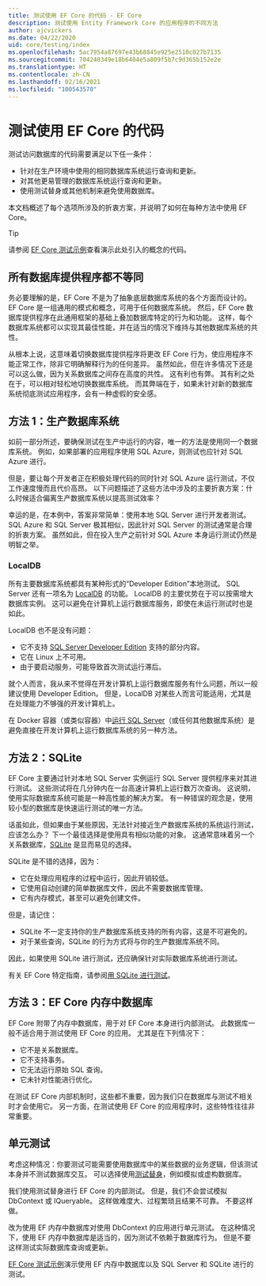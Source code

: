 ```yaml
---
title: 测试使用 EF Core 的代码 - EF Core
description: 测试使用 Entity Framework Core 的应用程序的不同方法
author: ajcvickers
ms.date: 04/22/2020
uid: core/testing/index
ms.openlocfilehash: 5ac7954a87697e43b68845e925e2510c027b7135
ms.sourcegitcommit: 704240349e18b6404e5a809f5b7c9d365b152e2e
ms.translationtype: HT
ms.contentlocale: zh-CN
ms.lasthandoff: 02/16/2021
ms.locfileid: "100543570"
---
```

# <a name="testing-code-that-uses-ef-core"></a>测试使用 EF Core 的代码

测试访问数据库的代码需要满足以下任一条件：

* 针对在生产环境中使用的相同数据库系统运行查询和更新。
* 对其他更易管理的数据库系统运行查询和更新。
* 使用测试替身或其他机制来避免使用数据库。

本文档概述了每个选项所涉及的折衷方案，并说明了如何在每种方法中使用 EF Core。

> [!TIP]
> 请参阅 [EF Core 测试示例](xref:core/testing/testing-sample)查看演示此处引入的概念的代码。

## <a name="all-database-providers-are-not-equal"></a>所有数据库提供程序都不等同

务必要理解的是，EF Core 不是为了抽象底层数据库系统的各个方面而设计的。
EF Core 是一组通用的模式和概念，可用于任何数据库系统。
然后，EF Core 数据库提供程序在此通用框架的基础上叠加数据库特定的行为和功能。
这样，每个数据库系统都可以实现其最佳性能，并在适当的情况下维持与其他数据库系统的共性。

从根本上说，这意味着切换数据库提供程序将更改 EF Core 行为，使应用程序不能正常工作，除非它明确解释行为的任何差异。
虽然如此，但在许多情况下还是可以这么做，因为关系数据库之间存在高度的共性。
这有利也有弊。
其有利之处在于，可以相对轻松地切换数据库系统。
而其弊端在于，如果未针对新的数据库系统彻底测试应用程序，会有一种虚假的安全感。

## <a name="approach-1-production-database-system"></a>方法 1：生产数据库系统

如前一部分所述，要确保测试在生产中运行的内容，唯一的方法是使用同一个数据库系统。
例如，如果部署的应用程序使用 SQL Azure，则测试也应针对 SQL Azure 进行。

但是，要让每个开发者正在积极处理代码的同时针对 SQL Azure 运行测试，不仅工作速度慢而且代价高昂。
以下问题描述了这些方法中涉及的主要折衷方案：什么时候适合偏离生产数据库系统以提高测试效率？

幸运的是，在本例中，答案非常简单：使用本地 SQL Server 进行开发者测试。
SQL Azure 和 SQL Server 极其相似，因此针对 SQL Server 的测试通常是合理的折衷方案。
虽然如此，但在投入生产之前针对 SQL Azure 本身运行测试仍然是明智之举。

### <a name="localdb"></a>LocalDB

所有主要数据库系统都具有某种形式的“Developer Edition”本地测试。
SQL Server 还有一项名为 [LocalDB](/sql/database-engine/configure-windows/sql-server-express-localdb) 的功能。
LocalDB 的主要优势在于可以按需增大数据库实例。
这可以避免在计算机上运行数据库服务，即使在未运行测试时也是如此。

LocalDB 也不是没有问题：

* 它不支持 [SQL Server Developer Edition](/sql/sql-server/editions-and-components-of-sql-server-version-15?view=sql-server-ver15&preserve-view=true) 支持的部分内容。
* 它在 Linux 上不可用。
* 由于要启动服务，可能导致首次测试运行滞后。

就个人而言，我从来不觉得在开发计算机上运行数据库服务有什么问题，所以一般建议使用 Developer Edition。
但是，LocalDB 对某些人而言可能适用，尤其是在处理能力不够强的开发计算机上。

在 Docker 容器（或类似容器）中[运行 SQL Server](/sql/linux/quickstart-install-connect-docker)（或任何其他数据库系统）是避免直接在开发计算机上运行数据库系统的另一种方法。

## <a name="approach-2-sqlite"></a>方法 2：SQLite

EF Core 主要通过针对本地 SQL Server 实例运行 SQL Server 提供程序来对其进行测试。
这些测试将在几分钟内在一台高速计算机上运行数万次查询。
这说明，使用实际数据库系统可能是一种高性能的解决方案。
有一种错误的观念是，使用较小型的数据库是快速运行测试的唯一方法。

话虽如此，但如果由于某些原因，无法针对接近生产数据库系统的系统运行测试，应该怎么办？
下一个最佳选择是使用具有相似功能的对象。
这通常意味着另一个关系数据库，[SQLite](https://sqlite.org/index.html) 是显而易见的选择。

SQLite 是不错的选择，因为：

* 它在处理应用程序的过程中运行，因此开销较低。
* 它使用自动创建的简单数据库文件，因此不需要数据库管理。
* 它有内存模式，甚至可以避免创建文件。

但是，请记住：

* SQLite 不一定支持你的生产数据库系统支持的所有内容，这是不可避免的。
* 对于某些查询，SQLite 的行为方式将与你的生产数据库系统不同。

因此，如果使用 SQLite 进行测试，还应确保针对实际数据库系统进行测试。

有关 EF Core 特定指南，请参阅[用 SQLite 进行测试](xref:core/testing/sqlite)。

## <a name="approach-3-the-ef-core-in-memory-database"></a>方法 3：EF Core 内存中数据库

EF Core 附带了内存中数据库，用于对 EF Core 本身进行内部测试。
此数据库一般不适合用于测试使用 EF Core 的应用。 尤其是在下列情况下：

* 它不是关系数据库。
* 它不支持事务。
* 它无法运行原始 SQL 查询。
* 它未针对性能进行优化。

在测试 EF Core 内部机制时，这些都不重要，因为我们只在数据库与测试不相关时才会使用它。
另一方面，在测试使用 EF Core 的应用程序时，这些特性往往非常重要。

## <a name="unit-testing"></a>单元测试

考虑这种情况：你要测试可能需要使用数据库中的某些数据的业务逻辑，但该测试本身并不测试数据库交互。
可以选择使用[测试替身](https://en.wikipedia.org/wiki/Test_double)，例如模拟或虚构数据库。

我们使用测试替身进行 EF Core 的内部测试。
但是，我们不会尝试模拟 DbContext 或 IQueryable。
这样做难度大、过程繁琐且结果不可靠。
不要这样做。

改为使用 EF 内存中数据库对使用 DbContext 的应用进行单元测试。
在这种情况下，使用 EF 内存中数据库是适当的，因为测试不依赖于数据库行为。
但是不要这样测试实际数据库查询或更新。

[EF Core 测试示例](xref:core/testing/testing-sample)演示使用 EF 内存中数据库以及 SQL Server 和 SQLite 进行的测试。
